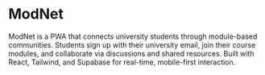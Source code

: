 # ModNet
ModNet is a PWA that connects university students through module-based communities. Students sign up with their university email, join their course modules, and collaborate via discussions and shared resources. Built with React, Tailwind, and Supabase for real-time, mobile-first interaction.

